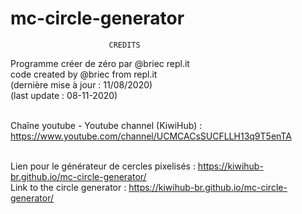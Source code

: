 # mc-circle-generator

                          CREDITS
  
  Programme créer de zéro par @briec repl.it<br/>
  code created by @briec from repl.it<br/>
  (dernière mise à jour : 11/08/2020)<br/>
  (last update : 08-11-2020)<br/><br/>

  Chaîne youtube - Youtube channel (KiwiHub) :<br/> 
  https://www.youtube.com/channel/UCMCACsSUCFLLH13q9T5enTA<br/><br/>


Lien pour le générateur de cercles pixelisés : https://kiwihub-br.github.io/mc-circle-generator/<br/>
Link to the circle generator : https://kiwihub-br.github.io/mc-circle-generator/
